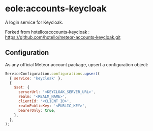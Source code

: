 # eole:accounts-keycloak

A login service for Keycloak.

Forked from hotello:acccounts-keycloak :
https://github.com/hotello/meteor-accounts-keycloak.git

## Configuration

As any official Meteor account package, upsert a configuration object:

```js
ServiceConfiguration.configurations.upsert(
  { service: 'keycloak' },
  {
    $set: {
      serverUrl: '<KEYCLOAK_SERVER_URL>',
      realm: '<REALM_NAME>',
      clientId: '<CLIENT_ID>',
      realmPublicKey: '<PUBLIC_KEY>',
      bearerOnly: true,
    },
  },
);
```
